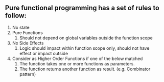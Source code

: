 ## Pure functional programming has a set of rules to follow:
1. No state
2. Pure Functions
    1. Should not depend on global variables outside the function scope
3. No Side Effects
    1. Logic should impact within function scope only, should not have effect or impact outside 
4. Consider as Higher Order Functions if one of the below matched
    1. The function takes one or more functions as parameters.
    2. The function returns another function as result. (e.g. Combinator pattern)
 
